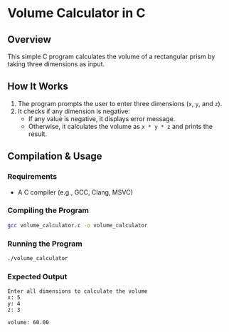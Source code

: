 # Volume Calculator in C

## Overview
This simple C program calculates the volume of a rectangular prism by taking three dimensions as input.

## How It Works
1. The program prompts the user to enter three dimensions (`x`, `y`, and `z`).
2. It checks if any dimension is negative:
   - If any value is negative, it displays error message.
   - Otherwise, it calculates the volume as `x * y * z` and prints the result.

## Compilation & Usage

### Requirements
- A C compiler (e.g., GCC, Clang, MSVC)

### Compiling the Program
```sh
gcc volume_calculator.c -o volume_calculator
```

### Running the Program
```sh
./volume_calculator
```

### Expected Output
```
Enter all dimensions to calculate the volume
x: 5
y: 4
z: 3

volume: 60.00
```
